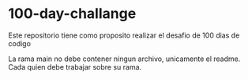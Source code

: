 # 100-day-challange

Este repositorio tiene como proposito realizar el desafio de 100 dias de codigo

La rama main no debe contener ningun archivo, unicamente el readme.
Cada quien debe trabajar sobre su rama.
